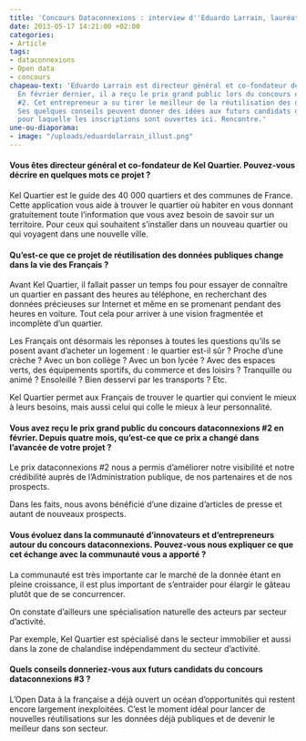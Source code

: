 ```yaml
---
title: 'Concours Dataconnexions : interview d''Eduardo Larrain, lauréat'
date: 2013-05-17 14:21:00 +02:00
categories:
- Article
tags:
- dataconnexions
- Open data
- concours
chapeau-text: 'Eduardo Larrain est directeur général et co-fondateur de Kel Quartier.
  En février dernier, il a reçu le prix grand public lors du concours dataconnexions
  #2. Cet entrepreneur a su tirer le meilleur de la réutilisation des données publiques.
  Ses quelques conseils peuvent donner des idées aux futurs candidats de la 3ème édition,
  pour laquelle les inscriptions sont ouvertes ici. Rencontre.'
une-ou-diaporama:
- image: "/uploads/eduardolarrain_illust.png"
---
```


#### Vous êtes directeur général et co-fondateur de Kel Quartier. Pouvez-vous décrire en quelques mots ce projet ?

Kel Quartier est le guide des 40 000 quartiers et des communes de France. Cette application vous aide à trouver le quartier où habiter en vous donnant gratuitement toute l’information que vous avez besoin de savoir sur un territoire. Pour ceux qui souhaitent s’installer dans un nouveau quartier ou qui voyagent dans une nouvelle ville.

#### Qu’est-ce que ce projet de réutilisation des données publiques change dans la vie des Français ?

Avant Kel Quartier, il fallait passer un temps fou pour essayer de connaître un quartier en passant des heures au téléphone, en recherchant des données précieuses sur Internet et même en se promenant pendant des heures en voiture. Tout cela pour arriver à une vision fragmentée et incomplète d’un quartier.

Les Français ont désormais les réponses à toutes les questions qu’ils se posent avant d’acheter un logement : le quartier est-il sûr ? Proche d’une crèche ? Avec un bon collège ? Avec un bon lycée ? Avec des espaces verts, des équipements sportifs, du commerce et des loisirs ? Tranquille ou animé ? Ensoleillé ? Bien desservi par les transports ? Etc.

Kel Quartier permet aux Français de trouver le quartier qui convient le mieux à leurs besoins, mais aussi celui qui colle le mieux à leur personnalité.

#### Vous avez reçu le prix grand public du concours dataconnexions #2 en février. Depuis quatre mois, qu’est-ce que ce prix a changé dans l’avancée de votre projet ?

Le prix dataconnexions #2 nous a permis d’améliorer notre visibilité et notre crédibilité auprès de l’Administration publique, de nos partenaires et de nos prospects.

Dans les faits, nous avons bénéficié d’une dizaine d’articles de presse et autant de nouveaux prospects.

#### Vous évoluez dans la communauté d’innovateurs et d’entrepreneurs autour du concours dataconnexions. Pouvez-vous nous expliquer ce que cet échange avec la communauté vous a apporté ?

La communauté est très importante car le marché de la donnée étant en pleine croissance, il est plus important de s’entraider pour élargir le gâteau plutôt que de se concurrencer.

On constate d’ailleurs une spécialisation naturelle des acteurs par secteur d’activité.

Par exemple, Kel Quartier est spécialisé dans le secteur immobilier et aussi dans la zone de chalandise indépendamment du secteur d’activité.

#### Quels conseils donneriez-vous aux futurs candidats du concours dataconnexions #3 ?

L’Open Data à la française a déjà ouvert un océan d’opportunités qui restent encore largement inexploitées. C’est le moment idéal pour lancer de nouvelles réutilisations sur les données déjà publiques et de devenir le meilleur dans son secteur.
